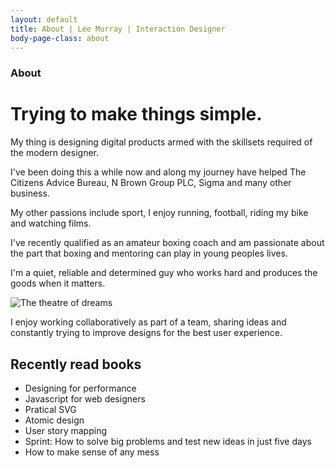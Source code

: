 ```yaml
---
layout: default
title: About | Lee Murray | Interaction Designer
body-page-class: about
---
```


<h3 class="border-title">About</h3>
<h1 class="title">Trying to make things simple.</h1>

<p>My thing is designing digital products armed with the skillsets required of the modern designer.</p>

<p>I've been doing this a while now and along my journey have helped The Citizens Advice Bureau, N Brown Group PLC, Sigma and many other business.</p>

<p>My other passions include sport, I enjoy running, football, riding my bike and watching films.</p>

<p>I've recently qualified as an amateur boxing coach and am passionate about the part that boxing and mentoring can play in young peoples lives.</p>

<p>I'm a quiet, reliable and determined guy who works hard and produces the goods when it matters.</p>

<img src="http://s3-eu-west-1.amazonaws.com/eskimo/old-trafford-tournament.jpg" alt="The theatre of dreams" >

<p>I enjoy working collaboratively as part of a team, sharing ideas and constantly trying to improve designs for the best user experience.</p>

<h2>Recently read books</h2>

<ul class="highlight">
<li>Designing for performance</li>
<li>Javascript for web designers</li>
<li>Pratical SVG</li>
<li>Atomic design</li>
<li>User story mapping</li>
<li>Sprint: How to solve big problems and test new ideas in just five days</li>
<li>How to make sense of any mess</li>
</ul>
